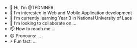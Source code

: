- 👋 Hi, I’m @TFDNINE9
- 👀 I’m interested in Web and Mobile Application development
- 🌱 I’m currently learning Year 3 in National University of Laos 
- 💞️ I’m looking to collaborate on ...
- 📫 How to reach me ...
- 😄 Pronouns: ...
- ⚡ Fun fact: ...

<!---
TFDNINE9/TFDNINE9 is a ✨ special ✨ repository because its `README.md` (this file) appears on your GitHub profile.
You can click the Preview link to take a look at your changes.
--->
